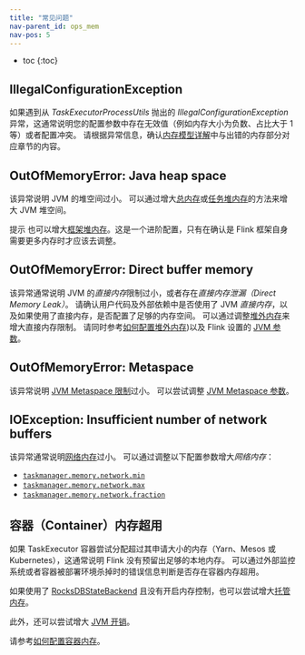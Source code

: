 ```yaml
---
title: "常见问题"
nav-parent_id: ops_mem
nav-pos: 5
---
```

<!--
Licensed to the Apache Software Foundation (ASF) under one
or more contributor license agreements.  See the NOTICE file
distributed with this work for additional information
regarding copyright ownership.  The ASF licenses this file
to you under the Apache License, Version 2.0 (the
"License"); you may not use this file except in compliance
with the License.  You may obtain a copy of the License at

  http://www.apache.org/licenses/LICENSE-2.0

Unless required by applicable law or agreed to in writing,
software distributed under the License is distributed on an
"AS IS" BASIS, WITHOUT WARRANTIES OR CONDITIONS OF ANY
KIND, either express or implied.  See the License for the
specific language governing permissions and limitations
under the License.
-->

* toc
{:toc}

## IllegalConfigurationException

如果遇到从 *TaskExecutorProcessUtils* 抛出的 *IllegalConfigurationException* 异常，这通常说明您的配置参数中存在无效值（例如内存大小为负数、占比大于 1 等）或者配置冲突。
请根据异常信息，确认[内存模型详解](mem_detail.html)中与出错的内存部分对应章节的内容。

## OutOfMemoryError: Java heap space

该异常说明 JVM 的堆空间过小。
可以通过增大[总内存](mem_setup.html#配置总内存)或[任务堆内存](mem_setup.html#任务算子堆内存)的方法来增大 JVM 堆空间。

<span class="label label-info">提示</span> 也可以增大[框架堆内存](mem_detail.html#框架内存)。这是一个进阶配置，只有在确认是 Flink 框架自身需要更多内存时才应该去调整。

## OutOfMemoryError: Direct buffer memory

该异常通常说明 JVM 的*直接内存*限制过小，或者存在*直接内存泄漏（Direct Memory Leak）*。
请确认用户代码及外部依赖中是否使用了 JVM *直接内存*，以及如果使用了直接内存，是否配置了足够的内存空间。
可以通过调整[堆外内存](mem_detail.html)来增大直接内存限制。
请同时参考[如何配置堆外内存](mem_setup.html#配置堆外内存直接内存或本地内存))以及 Flink 设置的 [JVM 参数](mem_detail.html#jvm-参数)。

## OutOfMemoryError: Metaspace

该异常说明 [JVM Metaspace 限制](mem_detail.html#jvm-参数)过小。
可以尝试调整 [JVM Metaspace 参数](../config.html#taskmanager-memory-jvm-metaspace-size)。

## IOException: Insufficient number of network buffers

该异常通常说明[网络内存](mem_detail.html)过小。
可以通过调整以下配置参数增大*网络内存*：
* [`taskmanager.memory.network.min`](../config.html#taskmanager-memory-network-min)
* [`taskmanager.memory.network.max`](../config.html#taskmanager-memory-network-max)
* [`taskmanager.memory.network.fraction`](../config.html#taskmanager-memory-network-fraction)

## 容器（Container）内存超用

如果 TaskExecutor 容器尝试分配超过其申请大小的内存（Yarn、Mesos 或 Kubernetes），这通常说明 Flink 没有预留出足够的本地内存。
可以通过外部监控系统或者容器被部署环境杀掉时的错误信息判断是否存在容器内存超用。

如果使用了 [RocksDBStateBackend](../state/state_backends.html#rocksdbstatebackend) 且没有开启内存控制，也可以尝试增大[托管内存](mem_setup.html#托管内存)。

此外，还可以尝试增大 [JVM 开销](mem_detail.html)。

请参考[如何配置容器内存](mem_tuning.html#容器container的内存配置)。
